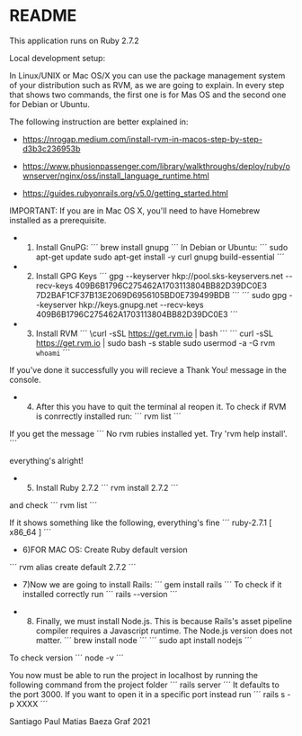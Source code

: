 # README

This application runs on Ruby 2.7.2

Local development setup:

In Linux/UNIX or Mac OS/X you can use the package management system of your distribution such as RVM, as we are going to explain. In every step that shows two commands, the first one is for Mas OS and the second one for Debian or Ubuntu.

The following instruction are better explained in:

* https://nrogap.medium.com/install-rvm-in-macos-step-by-step-d3b3c236953b

* https://www.phusionpassenger.com/library/walkthroughs/deploy/ruby/ownserver/nginx/oss/install_language_runtime.html

* https://guides.rubyonrails.org/v5.0/getting_started.html

IMPORTANT: If you are in Mac OS X, you'll need to have Homebrew installed as a prerequisite.

* 1) Install GnuPG:
´´´
brew install gnupg
´´´
In Debian or Ubuntu:
´´´
sudo apt-get update
sudo apt-get install -y curl gnupg build-essential
´´´

* 2) Install GPG Keys
´´´
gpg --keyserver hkp://pool.sks-keyservers.net --recv-keys 409B6B1796C275462A1703113804BB82D39DC0E3 7D2BAF1CF37B13E2069D6956105BD0E739499BDB
´´´
´´´
sudo gpg --keyserver hkp://keys.gnupg.net --recv-keys 409B6B1796C275462A1703113804BB82D39DC0E3
´´´

* 3) Install RVM
´´´
\curl -sSL https://get.rvm.io | bash
´´´
´´´
curl -sSL https://get.rvm.io | sudo bash -s stable
sudo usermod -a -G rvm `whoami`
´´´

If you've done it successfully you will recieve a Thank You! message in the console.

* 4) After this you have to quit the terminal al reopen it. To check if RVM is conrrectly installed run:
´´´
rvm list
´´´

If you get the message
´´´
No rvm rubies installed yet. Try 'rvm help install'.
´´´

everything's alright!

* 5) Install Ruby 2.7.2
´´´
rvm install 2.7.2
´´´

and check 
´´´
rvm list
´´´

If it shows something like the following, everything's fine
´´´
ruby-2.7.1 [ x86_64 ]
´´´

* 6)FOR MAC OS: Create Ruby default version

´´´
rvm alias create default 2.7.2
´´´

* 7)Now we are going to install Rails:
´´´
gem install rails
´´´
To check if it installed correctly run
´´´
rails --version
´´´

* 8) Finally, we must install Node.js. This is because Rails's asset pipeline compiler requires a Javascript runtime. The Node.js version does not matter. 
´´´
brew install node
´´´
´´´
sudo apt install nodejs
´´´

To check version 
´´´
node -v
´´´

You now must be able to run the project in localhost by running the following command from the project folder
´´´
rails server
´´´
It defaults to the port 3000. If you want to open it in a specific port instead run
´´´
rails s -p XXXX
´´´

Santiago Paul
Matias Baeza Graf
2021
